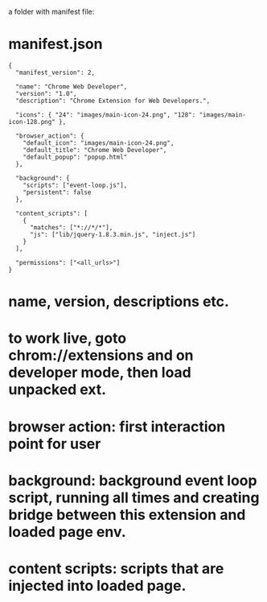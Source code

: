 a folder with manifest file:

# manifest.json
    {
      "manifest_version": 2,

      "name": "Chrome Web Developer",
      "version": "1.0",
      "description": "Chrome Extension for Web Developers.",

      "icons": { "24": "images/main-icon-24.png", "128": "images/main-icon-128.png" },

      "browser_action": {
        "default_icon": "images/main-icon-24.png",
        "default_title": "Chrome Web Developer",
        "default_popup": "popup.html" 
      },

      "background": {
        "scripts": ["event-loop.js"],
        "persistent": false
      },

      "content_scripts": [
        {
          "matches": ["*://*/*"],
          "js": ["lib/jquery-1.8.3.min.js", "inject.js"]
        }
      ],

      "permissions": ["<all_urls>"]
    }

# name, version, descriptions etc. 
# to work live, goto chrom://extensions and on developer mode, then load unpacked ext.

# browser action: first interaction point for user

# background: background event loop script, running all times and creating bridge between this extension and loaded page env.

# content scripts: scripts that are injected into loaded page.
